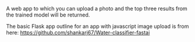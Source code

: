 A web app to which you can upload a photo and the top three results from the trained model will be returned.

The basic Flask app outline for an app with javascript image upload is from here: https://github.com/shankarj67/Water-classifier-fastai